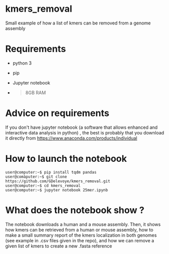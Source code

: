 # kmers_removal

Small example of how a list of kmers can be removed from a genome assembly

# Requirements

- python 3
- pip
- Jupyter notebook


- > 8GB RAM

# Advice on requirements

If you don't have jupyter notebook (a software that allows enhanced and interactive data analysis in python) , the best is probably that you download it directly from https://www.anaconda.com/products/individual

# How to launch the notebook

```console
user@computer:~$ pip install tqdm pandas 
user@comàputer:~$ git clone https://github.com/GDelevoye/kmers_removal.git
user@computer:~$ cd kmers_removal
user@computer:~$ jupyter notebook 25mer.ipynb
```

# What does the notebook show ?

The notebook downloads a human and a mouse assembly. Then, it shows how kmers can be retrieved from a human or mouse assembly, how to make a small summary report of the kmers localization in both genomes (see example in .csv files given in the repo), and how we can remove a given list of kmers to create a new .fasta reference

